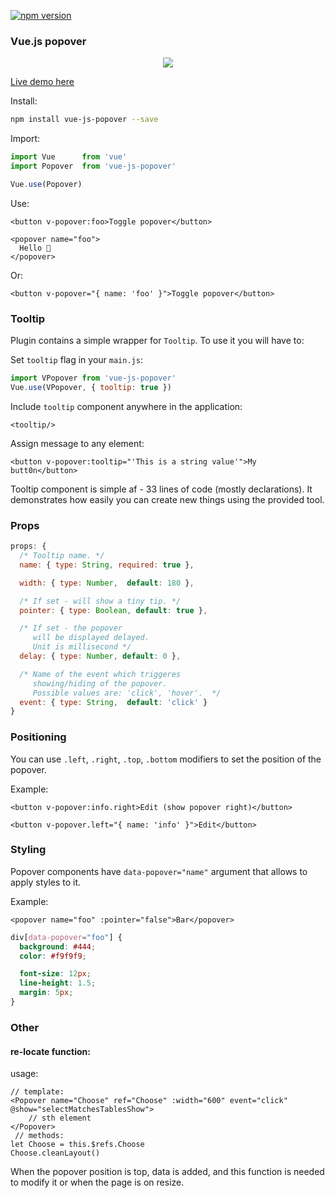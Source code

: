 [![npm version](https://badge.fury.io/js/vue-js-popover.svg)](https://badge.fury.io/js/vue-js-popover)

### Vue.js popover

<p align="center">
  <img src="https://media.giphy.com/media/xUA7beKmTnr9fkbI6k/giphy.gif">
</p>

[Live demo here](http://vue-js-dropdown.yev.io/)

Install:
```bash
npm install vue-js-popover --save
```
Import:
```javascript
import Vue      from 'vue'
import Popover  from 'vue-js-popover'

Vue.use(Popover)
```
Use:
```vue
<button v-popover:foo>Toggle popover</button>

<popover name="foo">
  Hello 🎉
</popover>
```

Or:
```vue
<button v-popover="{ name: 'foo' }">Toggle popover</button>

```

### Tooltip

Plugin contains a simple wrapper for `Tooltip`. To use it you will have to:

Set `tooltip` flag in your `main.js`:
```javascript
import VPopover from 'vue-js-popover'
Vue.use(VPopover, { tooltip: true })
```

Include `tooltip` component anywhere in the application:

```vue
<tooltip/>
```

Assign message to any element:
```vue
<button v-popover:tooltip="'This is a string value'">My butt0n</button>
```

Tooltip component is simple af - 33 lines of code (mostly declarations). It demonstrates how easily you can create new things using the provided tool.

### Props
```javascript
props: {
  /* Tooltip name. */
  name: { type: String, required: true },

  width: { type: Number,  default: 180 },

  /* If set - will show a tiny tip. */
  pointer: { type: Boolean, default: true },

  /* If set - the popover
     will be displayed delayed.
     Unit is millisecond */
  delay: { type: Number, default: 0 },

  /* Name of the event which triggeres
     showing/hiding of the popover.
     Possible values are: 'click', 'hover'.  */
  event: { type: String,  default: 'click' }
}
```
### Positioning

You can use `.left`, `.right`, `.top`, `.bottom` modifiers to set the position of the popover.

Example:

```vue
<button v-popover:info.right>Edit (show popover right)</button>

<button v-popover.left="{ name: 'info' }">Edit</button>
```

### Styling

Popover components have `data-popover="name"` argument that allows to apply styles to it.

Example:

```
<popover name="foo" :pointer="false">Bar</popover>
```

```css
div[data-popover="foo"] {
  background: #444;
  color: #f9f9f9;

  font-size: 12px;
  line-height: 1.5;
  margin: 5px;
}
```

### Other

#### re-locate function:

usage:
```
// template:
<Popover name="Choose" ref="Choose" :width="600" event="click" @show="selectMatchesTablesShow">
    // sth element
</Popover>
 // methods:
let Choose = this.$refs.Choose
Choose.cleanLayout()
```
When the popover position is top, data is added, and this function is needed to modify it or when the page is on resize.
